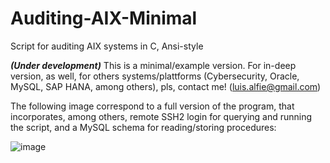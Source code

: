 # Auditing-AIX-Minimal
Script for auditing AIX systems in C, Ansi-style

***(Under development)*** This is a minimal/example version. For in-deep version, as well, for others systems/plattforms (Cybersecurity, Oracle, MySQL, SAP HANA, among others), pls, contact me! (luis.alfie@gmail.com)

The following image correspond to a full version of the program, that incorporates, among others, remote SSH2 login for querying and running the script, and a MySQL schema for reading/storing procedures:

![image](https://user-images.githubusercontent.com/40904281/147368886-0beddad5-aa45-48b2-9c28-678723c0c2e3.png)

